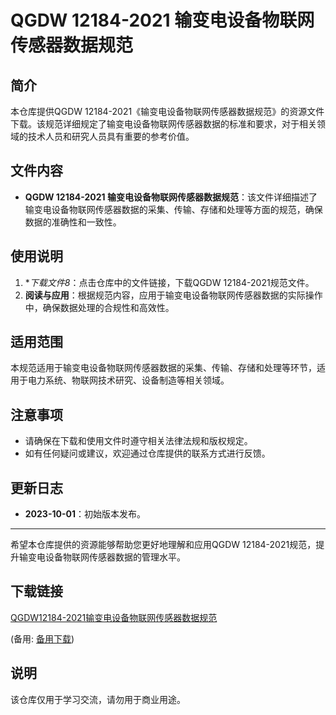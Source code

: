 # QGDW 12184-2021 输变电设备物联网传感器数据规范

## 简介

本仓库提供QGDW 12184-2021《输变电设备物联网传感器数据规范》的资源文件下载。该规范详细规定了输变电设备物联网传感器数据的标准和要求，对于相关领域的技术人员和研究人员具有重要的参考价值。

## 文件内容

- **QGDW 12184-2021 输变电设备物联网传感器数据规范**：该文件详细描述了输变电设备物联网传感器数据的采集、传输、存储和处理等方面的规范，确保数据的准确性和一致性。

## 使用说明

1. **下载文件8*：点击仓库中的文件链接，下载QGDW 12184-2021规范文件。
2. **阅读与应用**：根据规范内容，应用于输变电设备物联网传感器数据的实际操作中，确保数据处理的合规性和高效性。

## 适用范围

本规范适用于输变电设备物联网传感器数据的采集、传输、存储和处理等环节，适用于电力系统、物联网技术研究、设备制造等相关领域。

## 注意事项

- 请确保在下载和使用文件时遵守相关法律法规和版权规定。
- 如有任何疑问或建议，欢迎通过仓库提供的联系方式进行反馈。

## 更新日志

- **2023-10-01**：初始版本发布。

---

希望本仓库提供的资源能够帮助您更好地理解和应用QGDW 12184-2021规范，提升输变电设备物联网传感器数据的管理水平。

## 下载链接
[QGDW12184-2021输变电设备物联网传感器数据规范](https://pan.quark.cn/s/dfe5ad127722) 

(备用: [备用下载](https://pan.baidu.com/s/1UL2Uwf_VWCYbi6lyroo5zQ?pwd=blw2))

## 说明

该仓库仅用于学习交流，请勿用于商业用途。
